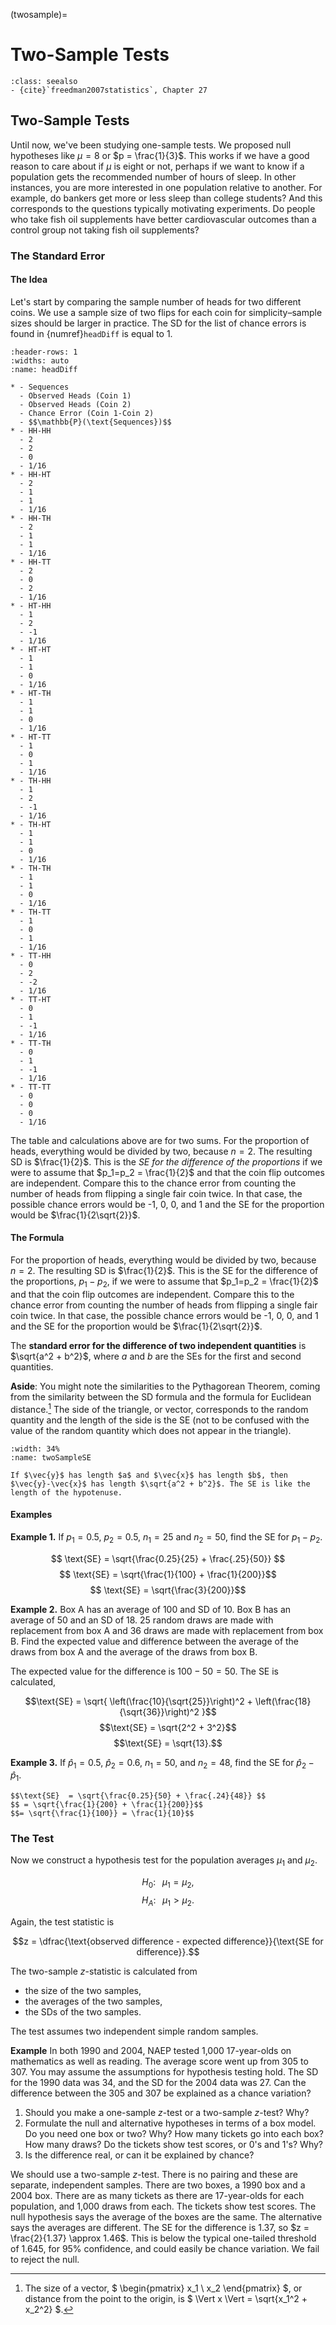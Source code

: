 (twosample)=
# Two-Sample Tests

```{admonition} Important Readings
:class: seealso
- {cite}`freedman2007statistics`, Chapter 27
```

## Two-Sample Tests

Until now, we've been studying one-sample tests. We proposed null hypotheses like $\mu = 8$ or $p = \frac{1}{3}$. This works if we have a good reason to care about if $\mu$ is eight or not, perhaps if we want to know if a population gets the recommended number of hours of sleep. In other instances, you are more interested in one population relative to another. For example, do bankers get more or less sleep than college students? And this corresponds to the questions typically motivating experiments. Do people who take fish oil supplements have better cardiovascular outcomes than a control group not taking fish oil supplements? 


### The Standard Error


#### The Idea

Let's start by comparing the sample number of heads for two different coins. We use a sample size of two flips for each coin for simplicity–sample sizes should be larger in practice. The SD for the list of chance errors is found in {numref}`headDiff` is equal to 1. 

```{list-table} Comparison of the number of heads for two coins
:header-rows: 1
:widths: auto
:name: headDiff

* - Sequences
  - Observed Heads (Coin 1)
  - Observed Heads (Coin 2)
  - Chance Error (Coin 1-Coin 2)
  - $$\mathbb{P}(\text{Sequences})$$
* - HH-HH
  - 2
  - 2
  - 0
  - 1/16
* - HH-HT
  - 2
  - 1
  - 1
  - 1/16
* - HH-TH
  - 2
  - 1
  - 1
  - 1/16
* - HH-TT
  - 2
  - 0
  - 2
  - 1/16
* - HT-HH
  - 1
  - 2
  - -1
  - 1/16
* - HT-HT
  - 1
  - 1
  - 0
  - 1/16
* - HT-TH
  - 1
  - 1
  - 0
  - 1/16
* - HT-TT
  - 1
  - 0
  - 1
  - 1/16
* - TH-HH
  - 1
  - 2
  - -1
  - 1/16
* - TH-HT
  - 1
  - 1
  - 0
  - 1/16
* - TH-TH
  - 1
  - 1
  - 0
  - 1/16
* - TH-TT
  - 1
  - 0
  - 1
  - 1/16
* - TT-HH
  - 0
  - 2
  - -2
  - 1/16
* - TT-HT
  - 0
  - 1
  - -1
  - 1/16
* - TT-TH
  - 0
  - 1
  - -1
  - 1/16
* - TT-TT
  - 0
  - 0
  - 0
  - 1/16
```

The table and calculations above are for two sums. For the proportion of heads, everything would be divided by two, because $n=2$. The resulting SD is $\frac{1}{2}$. This is the *SE for the difference of the proportions* if we were to assume that $p_1=p_2 = \frac{1}{2}$ and that the coin flip outcomes are independent. Compare this to the chance error from counting the number of heads from flipping a single fair coin twice. In that case, the possible chance errors would be -1, 0, 0, and 1 and the SE for the proportion would be $\frac{1}{2\sqrt{2}}$. 


#### The Formula

For the proportion of heads, everything would be divided by two, because $n=2$. The resulting SD is $\frac{1}{2}$. This is the SE for the difference of the proportions, $p_1-p_2$, if we were to assume that $p_1=p_2 = \frac{1}{2}$ and that the coin flip outcomes are independent. Compare this to the chance error from counting the number of heads from flipping a single fair coin twice. In that case, the possible chance errors would be -1, 0, 0, and 1 and the SE for the proportion would be $\frac{1}{2\sqrt{2}}$.

The **standard error for the difference of two independent quantities** is $\sqrt{a^2 + b^2}$, where $a$ and $b$ are the SEs for the first and second quantities.

**Aside**: You might note the similarities to the Pythagorean Theorem, coming from the similarity between the SD formula and the formula for Euclidean distance.[^1] The side of the triangle, or vector, corresponds to the random quantity and the length of the side is the SE (not to be confused with the value of the random quantity which does not appear in the triangle).

[^1]: The size of a vector, $ \begin{pmatrix} x_1 \\ x_2 \end{pmatrix} $, or distance from the point to the origin, is $ \Vert x \Vert = \sqrt{x_1^2 + x_2^2} $.

```{figure} images/tikz/twoSampleSE.svg
:width: 34%
:name: twoSampleSE

If $\vec{y}$ has length $a$ and $\vec{x}$ has length $b$, then $\vec{y}-\vec{x}$ has length $\sqrt{a^2 + b^2}$. The SE is like the length of the hypotenuse.
``` 

#### Examples

**Example 1.** If $p_1 = 0.5$, $p_2 = 0.5$, $n_1= 25$ and $n_2 = 50$, find the SE for $p_1 - p_2$.

$$    \text{SE}  = \sqrt{\frac{0.25}{25} + \frac{.25}{50}} $$
$$ \text{SE}  = \sqrt{\frac{1}{100} + \frac{1}{200}}$$
$$ \text{SE} = \sqrt{\frac{3}{200}}$$

**Example 2.** Box A has an average of 100 and SD of 10. Box B has an average of 50 and an SD of 18. 25 random draws are made with replacement from box A and 36 draws are made with replacement from box B. Find the expected value and difference between the average of the draws from box A and the average of the draws from box B. 

The expected value for the difference is $100 - 50 = 50$. The SE is calculated,

$$\text{SE}  = \sqrt{ \left(\frac{10}{\sqrt{25}}\right)^2 + \left(\frac{18}{\sqrt{36}}\right)^2 }$$
$$\text{SE} = \sqrt{2^2 + 3^2}$$
$$\text{SE}  = \sqrt{13}.$$

**Example 3.** If $\hat{p}_1 = 0.5$, $\hat{p}_2 = 0.6$, $n_1 = 50$, and $n_2 = 48$, find the SE for $\hat{p}_2 - \hat{p}_1$.

```{dropdown} SE for difference in proportions
$$\text{SE}  = \sqrt{\frac{0.25}{50} + \frac{.24}{48}} $$
$$ = \sqrt{\frac{1}{200} + \frac{1}{200}}$$
$$= \sqrt{\frac{1}{100}} = \frac{1}{10}$$
```

### The Test


Now we construct a hypothesis test for the population averages $\mu_1$ and $\mu_2$.

$$    H_0: \;\;\; \mu_1 = \mu_2, $$
$$ H_A: \;\;\; \mu_1 > \mu_2.$$

Again, the test statistic is 

$$z = \dfrac{\text{observed difference - expected difference}}{\text{SE for difference}}.$$

The two-sample $z$-statistic is calculated from
* the size of the two samples,
* the averages of the two samples,
* the SDs of the two samples. 

The test assumes two independent simple random samples. 


**Example** In both 1990 and 2004, NAEP tested 1,000 17-year-olds on mathematics as well as reading. The average score went up from 305 to 307. You may assume the assumptions for hypothesis testing hold. The SD for the 1990 data was 34, and the SD for the 2004 data was 27. Can the difference between the 305 and 307 be explained as a chance variation?

1. Should you make a one-sample $z$-test or a two-sample $z$-test? Why?
2. Formulate the null and alternative hypotheses in terms of a box model. Do you need one box or two? Why? How many tickets go into each box? How many draws? Do the tickets show test scores, or 0's and 1's? Why?
3. Is the difference real, or can it be explained by chance?


We should use a two-sample $z$-test. There is no pairing and these are separate, independent samples. There are two boxes, a 1990 box and a 2004 box. There are as many tickets as there are 17-year-olds for each population, and 1,000 draws from each. The tickets show test scores. The null hypothesis says the average of the boxes are the same. The alternative says the averages are different. The SE for the difference is 1.37, so $z = \frac{2}{1.37} \approx 1.46$. This is below the typical one-tailed threshold of 1.645, for 95% confidence, and could easily be chance variation. We fail to reject the null.

